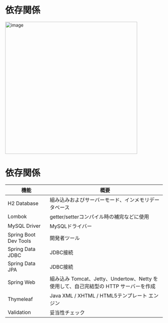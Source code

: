 # 依存関係

<img width="422" alt="image" src="https://github.com/user-attachments/assets/879abe32-6b4d-4fad-9635-4bb5d116fb82" />

# 依存関係

| 機能 | 概要 |
| --- | --- |
| H2 Database | 組み込みおよびサーバーモード、インメモリデータベース |
| Lombok | getter/setterコンパイル時の補完などに使用 |
| MySQL Driver | MySQLドライバー |
| Spring Boot Dev Tools | 開発者ツール |
| Spring Data JDBC | JDBC接続 |
| Spring Data JPA | JDBC接続 |
| Spring Web | 組み込み Tomcat、Jetty、Undertow、Netty を使用して、自己完結型の HTTP サーバーを作成 |
| Thymeleaf | Java XML / XHTML / HTML5テンプレート エンジン |
| Validation | 妥当性チェック |

